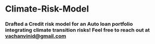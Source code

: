 # Climate-Risk-Model
### Drafted a Credit risk model for an Auto loan portfolio integrating climate transition risks! Feel free to reach out at vachanvinid@gmail.com
